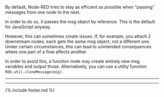 ---
---
By default, Node-RED tries to stay as efficient as possible when "passing"
messages from one node to the next.

In order to do so, it passes the msg object by reference. This is the default for
JavaScript anyway.

However, this can sometimes create issues. If, for example, you attach 2 downstream nodes,
each gets the _same_ msg object, not a different one. Under certain circumstances, this
can lead to unintended consequences where one part of a flow affects another.

In order to avoid this, a function node may create entirely new msg variables and output
those. Alternatively, you can use a utility function `RED.util.cloneMessage(msg)`.

<hr>
<script>
    (function() {
        var jk = {{page | jsonify }};
        console.log(jk);
    })();
</script>
<hr>

{% include footer.md %}
